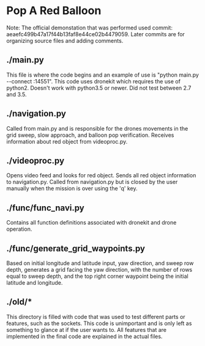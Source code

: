 # Pop A Red Balloon
Note: The official demonstation that was performed used commit: aeaefc499b47a17f44b13faf8e44ce02b4479059.
Later commits are for organizing source files and adding comments.

## ./main.py
This file is where the code begins and an example of use is "python main.py --connect :14551".
This code uses dronekit which requires the use of python2. Doesn't work with python3.5 or newer.
Did not test between 2.7 and 3.5.

## ./navigation.py
Called from main.py and is responsible for the drones movements in the grid sweep, slow approach, and balloon pop verification.
Receives information about red object from videoproc.py.

## ./videoproc.py
Opens video feed and looks for red object. Sends all red object information to navigation.py. Called from navigation.py but is closed
by the user manually when the mission is over using the 'q' key.

## ./func/func_navi.py
Contains all function definitions associated with dronekit and drone operation.

## ./func/generate_grid_waypoints.py
Based on initial longitude and latitude input, yaw direction, and sweep row depth, generates a grid facing the yaw direction, with the number of rows equal to sweep depth, and the top right corner waypoint being the initial latitude and longitude.

## ./old/*
This directory is filled with code that was used to test different parts or features, such as the sockets. This code is unimportant and is only left as something to glance at if the user wants to. All features that are implemented in the final code are explained in the actual files.

